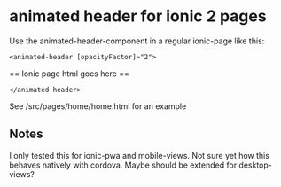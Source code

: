 # animated header for ionic 2 pages
Use the animated-header-component in a regular ionic-page like this:

`<animated-header [opacityFactor]="2">`

== Ionic page html goes here == 

`</animated-header>`

See /src/pages/home/home.html for an example

## Notes

I only tested this for ionic-pwa and mobile-views. Not sure yet how this behaves natively with cordova.
Maybe should be extended for desktop-views?

